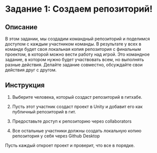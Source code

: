 # Задание 1: Создаем репозиторий!

## Описание

В этом задании, мы создадим командный репозиторий и поделимся доступом с каждым участником команды. В результате у всех в команде будет своя локальная копия репозитория с финальным проектом, в которой можно вести работу над игрой. Это командное задание, в котором нужно будет участвовать всем, но выполнять разные действия. Делайте задание совместно, обсуждайте свои действия друг с другом.

## Инструкция

1) Выберите человека, который создаст репозиторий в гитхабе. 

2) Пусть этот участник создаст проект в Unity и добавит его как публичный репозиторий в гит.

3) Предоставьте доступ к репозиторию через collaborators

4) Все остальные участники должны создать локальную копию репозитория у себя через Github Desktop

Пусть каждый откроет проект и проверит, что все в порядке.